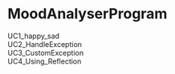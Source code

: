 # MoodAnalyserProgram
UC1_happy_sad<br>
UC2_HandleException<br>
UC3_CustomException<br>
UC4_Using_Reflection
